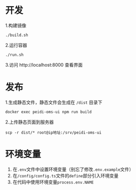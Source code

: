 # 开发
1.构建镜像
```
./build.sh
```
2.运行容器
```
./run.sh
```
3.访问 http://localhost:8000 查看界面
# 发布 
1.生成静态文件，静态文件会生成在 `/dist` 目录下
```
docker exec peidi-oms-ui npm run build
```
2.上传静态页面到服务器
```
scp -r dist/* root@ip地址:/srv/peidi-oms-ui
```
# 环境变量
1. 在`.env`文件中设置环境变量（别忘了修改`.env.example`文件）
2. 在`/config/config.ts`文件的`define`部分引入环境变量
3. 在代码中使用环境变量`process.env.NAME`
